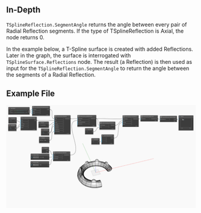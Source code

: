 ## In-Depth
`TSplineReflection.SegmentAngle` returns the angle between every pair of Radial Reflection segments. If the type of TSplineReflection is Axial, the node returns 0. 

In the example below, a T-Spline surface is created with added Reflections. Later in the graph, the surface is interrogated with `TSplineSurface.Reflections` node. The result (a Reflection) is then used as input for the `TSplineReflection.SegmentAngle` to return the angle between the segments of a Radial Reflection.

## Example File

![Example](./Autodesk.DesignScript.Geometry.TSpline.TSplineReflection.SegmentAngle_img.jpg)